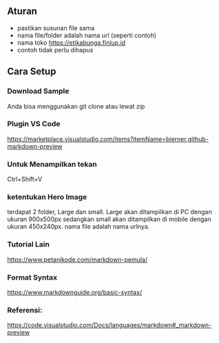 ## Aturan

- pastikan susunan file sama
- nama file/folder adalah nama url (seperti contoh)
- nama toko https://etikabunga.finlup.id
- contoh tidak perlu dihapus

## Cara Setup

### Download Sample

Anda bisa menggunakan git clone atau lewat zip

### Plugin VS Code

https://marketplace.visualstudio.com/items?itemName=bierner.github-markdown-preview

### Untuk Menampilkan tekan

Ctrl+Shift+V

### ketentukan Hero Image

terdapat 2 folder, Large dan small. Large akan ditampilkan di PC dengan ukuran 900x500px sedangkan small akan ditampilkan di mobile dengan ukuran 450x240px. nama file adalah nama urlnya.

### Tutorial Lain

https://www.petanikode.com/markdown-pemula/

### Format Syntax

https://www.markdownguide.org/basic-syntax/

### Referensi:

https://code.visualstudio.com/Docs/languages/markdown#_markdown-preview
